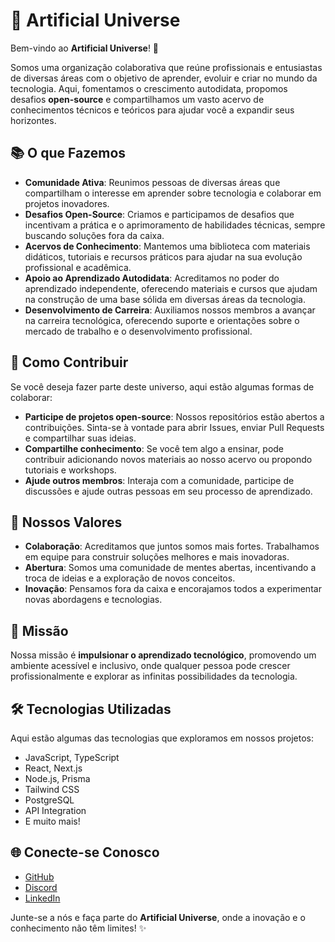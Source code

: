 # 🌌 Artificial Universe

Bem-vindo ao **Artificial Universe**! 🚀

Somos uma organização colaborativa que reúne profissionais e entusiastas de diversas áreas com o objetivo de aprender, evoluir e criar no mundo da tecnologia. Aqui, fomentamos o crescimento autodidata, propomos desafios **open-source** e compartilhamos um vasto acervo de conhecimentos técnicos e teóricos para ajudar você a expandir seus horizontes.

## 📚 O que Fazemos

- **Comunidade Ativa**: Reunimos pessoas de diversas áreas que compartilham o interesse em aprender sobre tecnologia e colaborar em projetos inovadores.
- **Desafios Open-Source**: Criamos e participamos de desafios que incentivam a prática e o aprimoramento de habilidades técnicas, sempre buscando soluções fora da caixa.
- **Acervos de Conhecimento**: Mantemos uma biblioteca com materiais didáticos, tutoriais e recursos práticos para ajudar na sua evolução profissional e acadêmica.
- **Apoio ao Aprendizado Autodidata**: Acreditamos no poder do aprendizado independente, oferecendo materiais e cursos que ajudam na construção de uma base sólida em diversas áreas da tecnologia.
- **Desenvolvimento de Carreira**: Auxiliamos nossos membros a avançar na carreira tecnológica, oferecendo suporte e orientações sobre o mercado de trabalho e o desenvolvimento profissional.

## 🚀 Como Contribuir

Se você deseja fazer parte deste universo, aqui estão algumas formas de colaborar:

- **Participe de projetos open-source**: Nossos repositórios estão abertos a contribuições. Sinta-se à vontade para abrir Issues, enviar Pull Requests e compartilhar suas ideias.
- **Compartilhe conhecimento**: Se você tem algo a ensinar, pode contribuir adicionando novos materiais ao nosso acervo ou propondo tutoriais e workshops.
- **Ajude outros membros**: Interaja com a comunidade, participe de discussões e ajude outras pessoas em seu processo de aprendizado.

## 🌟 Nossos Valores

- **Colaboração**: Acreditamos que juntos somos mais fortes. Trabalhamos em equipe para construir soluções melhores e mais inovadoras.
- **Abertura**: Somos uma comunidade de mentes abertas, incentivando a troca de ideias e a exploração de novos conceitos.
- **Inovação**: Pensamos fora da caixa e encorajamos todos a experimentar novas abordagens e tecnologias.

## 🧭 Missão

Nossa missão é **impulsionar o aprendizado tecnológico**, promovendo um ambiente acessível e inclusivo, onde qualquer pessoa pode crescer profissionalmente e explorar as infinitas possibilidades da tecnologia.

## 🛠️ Tecnologias Utilizadas

Aqui estão algumas das tecnologias que exploramos em nossos projetos:

- JavaScript, TypeScript
- React, Next.js
- Node.js, Prisma
- Tailwind CSS
- PostgreSQL
- API Integration
- E muito mais!

## 🌐 Conecte-se Conosco

- [GitHub](https://github.com/Artificial-Universe)
- [Discord](#)
- [LinkedIn](#)

Junte-se a nós e faça parte do **Artificial Universe**, onde a inovação e o conhecimento não têm limites! ✨
